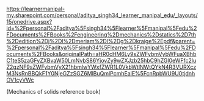 https://learnermanipal-my.sharepoint.com/personal/aditya_singh34_learner_manipal_edu/_layouts/15/onedrive.aspx?id=%2Fpersonal%2Faditya%5Fsingh34%5Flearner%5Fmanipal%5Fedu%2FDocuments%2FBooks%2Fengineering%2Dmechanics%2Dstatics%2D7th%2Dedition%2Dj%2Dl%2Dmeriam%2Dl%2Dg%2Dkraige%2Epdf&parent=%2Fpersonal%2Faditya%5Fsingh34%5Flearner%5Fmanipal%5Fedu%2FDocuments%2FBooks&originalPath=aHR0cHM6Ly9sZWFybmVybWFuaXBhbC1teS5zaGFyZXBvaW50LmNvbS86YjovZy9wZXJzb25hbC9hZGl0eWFfc2luZ2gzNF9sZWFybmVyX21hbmlwYWxfZWR1L0VkbWtlNWtQYkN4R3VURXczM3NsRnBBQkF1Y0NjeGZzSGZ6MlBuQmlPcmhEalE%5FcnRpbWU9U0tjdnhOV1cyVWc

(Mechanics of solids reference book)